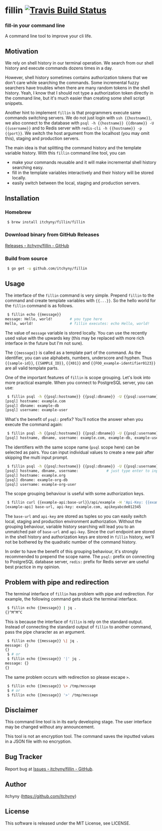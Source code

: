 # fillin [![Travis Build Status](https://travis-ci.org/itchyny/fillin.svg?branch=master)](https://travis-ci.org/itchyny/fillin)
### fill-in your command line
A command line tool to improve your cli life.

## Motivation
We rely on shell history in our terminal operation.
We search from our shell history and execute commands dozens times in a day.

However, shell history sometimes contains authorization tokens that we don't care while searching the commands.
Some incremental fuzzy searchers have troubles when there are many random tokens in the shell history.
Yeah, I know that I should not type a authorization token directly in the command line, but it's much easier than creating some shell script snippets.

Another hint to implement `fillin` is that programmers execute same commands switching servers.
We do not just login with `ssh {{hostname}}`, we also connect to the database with `psql -h {{hostname}} {{dbname}} -U {{username}}` and to Redis server with `redis-cli -h {{hostname}} -p {{port}}`.
We switch the host argument from the localhost (you may omit this), staging and production servers.

The main idea is that splitting the command history and the template variable history.
With this `fillin` command line tool, you can

- make your commands reusable and it will make incremental shell history searching easy.
- fill in the template variables interactively and their history will be stored locally.
- easily switch between the local, staging and production servers.

## Installation
### Homebrew
```sh
 $ brew install itchyny/fillin/fillin
```

### Download binary from GitHub Releases
[Releases・itchyny/fillin - GitHub](https://github.com/itchyny/fillin/releases)

### Build from source
```sh
 $ go get -u github.com/itchyny/fillin
```

## Usage
The interface of the `fillin` command is very simple.
Prepend `fillin` to the command and create template variables with `{{...}}`.
So the hello world for the `fillin` command is as follows.
```sh
 $ fillin echo {{message}}
message: Hello, world!        # you type here
Hello, world!                 # fillin executes: echo Hello, world!
```
The value of `message` variable is stored locally.
You can use the recently used value with the upwards key (this may be replaced with more rich interface in the future but I'm not sure).

The `{{message}}` is called as a template part of the command.
As the identifier, you can use alphabets, numbers, underscore and hyphen.
Thus `{{sample-id}}`, `{{SAMPLE_ID}}`, `{{X01}}` and `{{FOO_example-identifier0123}}` are all valid template parts.

One of the important features of `fillin` is scope grouping.
Let's look into more practical example.
When you connect to PostgreSQL server, you can use:
```sh
 $ fillin psql -h {{psql:hostname}} {{psql:dbname}} -U {{psql:username}}
[psql] hostname: example.com
[psql] dbname: example-db
[psql] username: example-user
```
What's the benefit of `psql:` prefix?
You'll notice the answer when you execute the command again:
```sh
 $ fillin psql -h {{psql:hostname}} {{psql:dbname}} -U {{psql:username}}
[psql] hostname, dbname, username: example.com, example-db, example-user   # you can select the most recently used entry with the upwards key
```
The identifiers with the same scope name (`psql` scope here) can be selected as pairs.
You can input individual values to create a new pair after skipping the multi input prompt.
```sh
 $ fillin psql -h {{psql:hostname}} {{psql:dbname}} -U {{psql:username}}
[psql] hostname, dbname, username:             # just type enter to input values for each identifiers
[psql] hostname: example.org
[psql] dbname: example-org-db
[psql] username: example-org-user
```

The scope grouping behaviour is useful with some authorization keys.
```sh
 $ fillin curl {{example-api:base-url}}/api/example -H 'Api-Key: {{example-api:api-key}}'
[example-api] base-url, api-key: example.com, apikeyabcde012345
```
The `base-url` and `api-key` are stored as tuples so you can easily switch local, staging and production environment authorization.
Without the grouping behaviour, variable history searching will lead you to an unmatched pair of `base-url` and `api-key`.
Since the curl endpoint are stored in the shell history and authorization keys are stored in `fillin` history, we'll not be bothered by the quadratic number of the command history.

In order to have the benefit of this grouping behaviour, it's strongly recommended to prepend the scope name.
The `psql:` prefix on connecting to PostgreSQL database server, `redis:` prefix for Redis server are useful best practice in my opinion.

## Problem with pipe and redirection
The terminal interface of `fillin` has problem with pipe and redirection.
For example, the following command gets stuck the terminal interface.
```sh
 $ fillin echo {{message}} | jq .
{}^M^M^C
```
This is because the interface of `fillin` is rely on the standard output.
Instead of connecting the standard output of `fillin` to another command, pass the pipe character as an argument.
```sh
 $ fillin echo {{message}} \| jq .
message: {}
{}
 $ # or
 $ fillin echo {{message}} '|' jq .
message: {}
{}
```
The same problem occurs with redirection so please escape `>`.
```sh
 $ fillin echo {{message}} \> /tmp/message
 $ # or
 $ fillin echo {{message}} '>' /tmp/message
```

## Disclaimer
This command line tool is in its early developing stage.
The user interface may be changed without any announcement.

This tool is not an encryption tool.
The command saves the inputted values in a JSON file with no encryption.

## Bug Tracker
Report bug at [Issues・itchyny/fillin - GitHub](https://github.com/itchyny/fillin/issues).

## Author
itchyny (https://github.com/itchyny)

## License
This software is released under the MIT License, see LICENSE.
